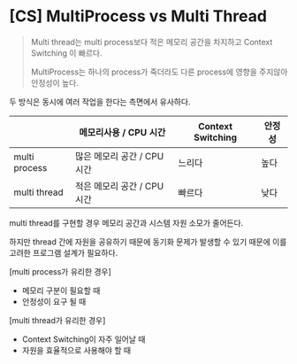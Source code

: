 # [CS] MultiProcess vs Multi Thread

> Multi thread는 multi process보다 적은 메모리 공간을 차지하고 Context Switching 이 빠르다.
>
> MultiProcess는 하나의 process가 죽더라도 다른 process에 영향을 주지않아 안정성이 높다.



두 방식은 동시에 여러 작업을 한다는 측면에서 유사하다. 

|               | 메모리사용 / CPU 시간       | Context Switching | 안정성 |
| ------------- | --------------------------- | ----------------- | ------ |
| multi process | 많은 메모리 공간 / CPU 시간 | 느리다            | 높다   |
| multi thread  | 적은 메모리 공간 / CPU 시간 | 빠르다            | 낮다   |

multi thread를 구현할 경우 메모리 공간과 시스템 자원 소모가 줄어든다. 

하지만 thread 간에 자원을 공유하기 때문에 동기화 문제가 발생할 수 있기 때문에 이를 고려한 프로그램 설계가 필요하다. 



[multi process가 유리한 경우]

* 메모리 구분이 필요할 때 
* 안정성이 요구 될 때

[multi thread가 유리한 경우]

* Context Switching이 자주 일어날 때 
* 자원을 효율적으로 사용해야 할 때 